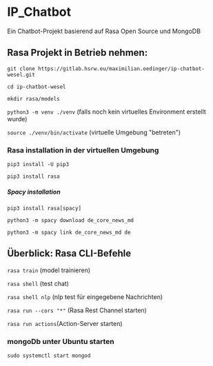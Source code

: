 # IP_Chatbot
Ein Chatbot-Projekt basierend auf Rasa Open Source und MongoDB

## Rasa Projekt in Betrieb nehmen:

`git clone https://gitlab.hsrw.eu/maximilian.oedinger/ip-chatbot-wesel.git`

`cd ip-chatbot-wesel`

`mkdir rasa/models`

`python3 -m venv ./venv` (falls noch kein virtuelles Environment erstellt wurde)

`source ./venv/bin/activate` (virtuelle Umgebung "betreten")


### Rasa installation in der virtuellen Umgebung

`pip3 install -U pip3`

`pip3 install rasa`


##### Spacy installation

`pip3 install rasa[spacy]`

`python3 -m spacy download de_core_news_md`

`python3 -m spacy link de_core_news_md de`



## Überblick: Rasa CLI-Befehle

`rasa train` (model trainieren)

`rasa shell` (test chat)

`rasa shell nlp` (nlp test für eingegebene Nachrichten)

`rasa run --cors "*"` (Rasa Rest Channel starten)

`rasa run actions`(Action-Server starten)


### mongoDb unter Ubuntu starten

`sudo systemctl start mongod`
